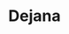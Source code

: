 ---
title: "Dejana"
first_name: Dejana
last_name: Taneva Hristov
role: Angel of this lab

bio: 
user_groups:
  - Technical Assistance

avatar: avatar.jpg
---